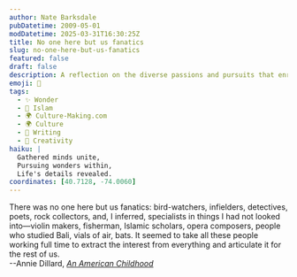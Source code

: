 ```yaml
---
author: Nate Barksdale
pubDatetime: 2009-05-01
modDatetime: 2025-03-31T16:30:25Z
title: No one here but us fanatics
slug: no-one-here-but-us-fanatics
featured: false
draft: false
description: A reflection on the diverse passions and pursuits that enrich our understanding of the world.
emoji: 🦅
tags:
  - ✨ Wonder
  - 🌙 Islam
  - 🌍 Culture-Making.com
  - 🌍 Culture
  - 📝 Writing
  - 🎨 Creativity
haiku: |
  Gathered minds unite,  
  Pursuing wonders within,  
  Life's details revealed.
coordinates: [40.7128, -74.0060]
---
```


There was no one here but us fanatics: bird-watchers, infielders, detectives, poets, rock collectors, and, I inferred, specialists in things I had not looked into—violin makers, fisherman, Islamic scholars, opera composers, people who studied Bali, vials of air, bats. It seemed to take all these people working full time to extract the interest from everything and articulate it for the rest of us.  
--Annie Dillard, [_An American Childhood_](https://www.google.com/search?q=%22_An%20American%20Childhood_%22%20amazon.com)

